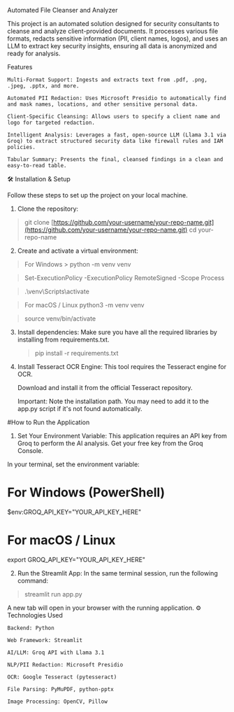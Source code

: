 Automated File Cleanser and Analyzer

This project is an automated solution designed for security consultants to cleanse and analyze client-provided documents. It processes various file formats, redacts sensitive information (PII, client names, logos), and uses an LLM to extract key security insights, ensuring all data is anonymized and ready for analysis.

<!-- Optional: Add a screenshot of your app running -->
Features

    Multi-Format Support: Ingests and extracts text from .pdf, .png, .jpeg, .pptx, and more.

    Automated PII Redaction: Uses Microsoft Presidio to automatically find and mask names, locations, and other sensitive personal data.

    Client-Specific Cleansing: Allows users to specify a client name and logo for targeted redaction.

    Intelligent Analysis: Leverages a fast, open-source LLM (Llama 3.1 via Groq) to extract structured security data like firewall rules and IAM policies.

    Tabular Summary: Presents the final, cleansed findings in a clean and easy-to-read table.

🛠️ Installation & Setup

Follow these steps to set up the project on your local machine.

1. Clone the repository:

> git clone [https://github.com/your-username/your-repo-name.git](https://github.com/your-username/your-repo-name.git)
> cd your-repo-name

2. Create and activate a virtual environment:

> For Windows
    > python -m venv venv

> Set-ExecutionPolicy -ExecutionPolicy RemoteSigned -Scope Process
    
 > .\venv\Scripts\activate

> For macOS / Linux
  > python3 -m venv venv
    
 > source venv/bin/activate
    

3. Install dependencies:
Make sure you have all the required libraries by installing from requirements.txt.

    > pip install -r requirements.txt

4. Install Tesseract OCR Engine:
This tool requires the Tesseract engine for OCR.

    Download and install it from the official Tesseract repository.

    Important: Note the installation path. You may need to add it to the app.py script if it's not found automatically.


#How to Run the Application

1. Set Your Environment Variable:
This application requires an API key from Groq to perform the AI analysis. Get your free key from the Groq Console.

In your terminal, set the environment variable:

# For Windows (PowerShell)
$env:GROQ_API_KEY="YOUR_API_KEY_HERE"

# For macOS / Linux
export GROQ_API_KEY="YOUR_API_KEY_HERE"

2. Run the Streamlit App:
In the same terminal session, run the following command:

> streamlit run app.py

A new tab will open in your browser with the running application.
⚙️ Technologies Used

    Backend: Python

    Web Framework: Streamlit

    AI/LLM: Groq API with Llama 3.1

    NLP/PII Redaction: Microsoft Presidio

    OCR: Google Tesseract (pytesseract)

    File Parsing: PyMuPDF, python-pptx

    Image Processing: OpenCV, Pillow

